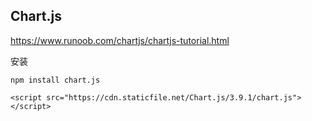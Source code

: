## Chart.js

https://www.runoob.com/chartjs/chartjs-tutorial.html

安装

```
npm install chart.js

<script src="https://cdn.staticfile.net/Chart.js/3.9.1/chart.js"></script>
```

